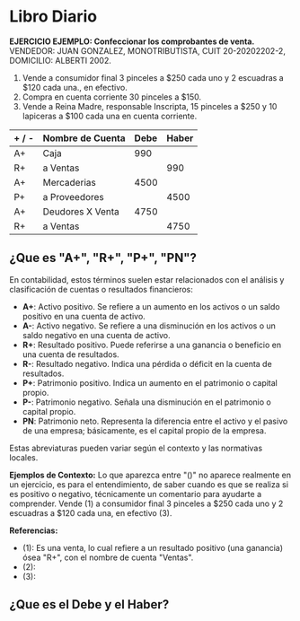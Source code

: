 # Libro Diario

**EJERCICIO EJEMPLO: Confeccionar los comprobantes de venta.** 
VENDEDOR: JUAN GONZALEZ, MONOTRIBUTISTA, CUIT 20-20202202-2, DOMICILIO: ALBERTI 2002. 
1. Vende a consumidor final 3 pinceles a $250 cada uno y 2 escuadras a $120 cada una., en efectivo.
2. Compra en cuenta corriente 30 pinceles a $150.
3. Vende a Reina Madre, responsable Inscripta, 15 pinceles a $250 y 10 lapiceras a $100 cada una en cuenta corriente.

| + / - | Nombre de Cuenta | Debe | Haber |
| :---- | :--------------- | :--- | :---- |
| A+    | Caja             | 990  |       |
| R+    | a Ventas         |      | 990   |
| A+    | Mercaderias      | 4500 |       |
| P+    | a Proveedores    |      | 4500  |
| A+    | Deudores X Venta | 4750 |       |
| R+    | a Ventas         |      | 4750  |
## ¿Que es "A+", "R+", "P+", "PN"?

En contabilidad, estos términos suelen estar relacionados con el análisis y clasificación de cuentas o resultados financieros:

- **A+**: Activo positivo. Se refiere a un aumento en los activos o un saldo positivo en una cuenta de activo.
- **A-**: Activo negativo. Se refiere a una disminución en los activos o un saldo negativo en una cuenta de activo.
- **R+**: Resultado positivo. Puede referirse a una ganancia o beneficio en una cuenta de resultados.
- **R-**: Resultado negativo. Indica una pérdida o déficit en la cuenta de resultados.
- **P+**: Patrimonio positivo. Indica un aumento en el patrimonio o capital propio.
- **P-**: Patrimonio negativo. Señala una disminución en el patrimonio o capital propio.
- **PN**: Patrimonio neto. Representa la diferencia entre el activo y el pasivo de una empresa; básicamente, es el capital propio de la empresa.

Estas abreviaturas pueden variar según el contexto y las normativas locales.

**Ejemplos de  Contexto:** Lo que aparezca entre "()" no aparece realmente en un ejercicio, es para el entendimiento, de saber cuando es que se realiza si es positivo o negativo, técnicamente un comentario para ayudarte a comprender.
Vende (1) a consumidor final 3 pinceles a $250 cada uno y 2 escuadras a $120 cada una, en efectivo (3).

**Referencias:**
- (1): Es una venta, lo cual refiere a un resultado positivo (una ganancia) ósea "R+", con el nombre de cuenta "Ventas".
- (2): 
- (3): 
## ¿Que es el Debe y el Haber?
